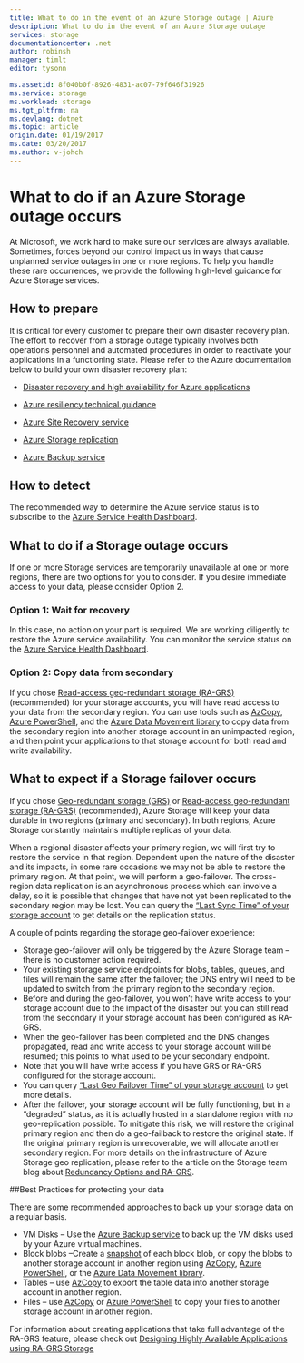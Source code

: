 ```yaml
---
title: What to do in the event of an Azure Storage outage | Azure
description: What to do in the event of an Azure Storage outage
services: storage
documentationcenter: .net
author: robinsh
manager: timlt
editor: tysonn

ms.assetid: 8f040b0f-8926-4831-ac07-79f646f31926
ms.service: storage
ms.workload: storage
ms.tgt_pltfrm: na
ms.devlang: dotnet
ms.topic: article
origin.date: 01/19/2017
ms.date: 03/20/2017
ms.author: v-johch
---
```


# What to do if an Azure Storage outage occurs
At Microsoft, we work hard to make sure our services are always available. Sometimes, forces beyond our control impact us in ways that cause unplanned service outages in one or more regions. To help you handle these rare occurrences, we provide the following high-level guidance for Azure Storage services.

## How to prepare
It is critical for every customer to prepare their own disaster recovery plan. The effort to recover from a storage outage typically involves both operations personnel and automated procedures in order to reactivate your applications in a functioning state. Please refer to the Azure documentation below to build your own disaster recovery plan:

-   [Disaster recovery and high availability for Azure applications](../resiliency/resiliency-disaster-recovery-high-availability-azure-applications.md)

-   [Azure resiliency technical guidance](../resiliency/resiliency-technical-guidance.md)

-   [Azure Site Recovery service](https://www.azure.cn/home/features/site-recovery/)

-   [Azure Storage replication](./storage-redundancy.md)

-   [Azure Backup service](https://www.azure.cn/home/features/backup/)

## How to detect 

The recommended way to determine the Azure service status is to subscribe to the [Azure Service Health Dashboard](https://www.azure.cn/support/service-dashboard/).

## What to do if a Storage outage occurs
If one or more Storage services are temporarily unavailable at one or more regions, there are two options for you to consider. If you desire immediate access to your data, please consider Option 2.

### Option 1: Wait for recovery

In this case, no action on your part is required. We are working diligently to restore the Azure service availability. You can monitor the service status on the [Azure Service Health Dashboard](https://www.azure.cn/support/service-dashboard/).

### Option 2: Copy data from secondary

If you chose [Read-access geo-redundant storage (RA-GRS)](./storage-redundancy.md#read-access-geo-redundant-storage) (recommended) for your storage accounts, you will have read access to your data from the secondary region. You can use tools such as [AzCopy](./storage-use-azcopy.md), [Azure PowerShell](./storage-powershell-guide-full.md), and the [Azure Data Movement library](https://azure.microsoft.com/blog/introducing-azure-storage-data-movement-library-preview-2/) to copy data from the secondary region into another storage account in an unimpacted region, and then point your applications to that storage account for both read and write availability.

## What to expect if a Storage failover occurs

If you chose [Geo-redundant storage (GRS)](./storage-redundancy.md#geo-redundant-storage) or [Read-access geo-redundant storage (RA-GRS)](./storage-redundancy.md#read-access-geo-redundant-storage) (recommended), Azure Storage will keep your data durable in two regions (primary and secondary). In both regions, Azure Storage constantly maintains multiple replicas of your data.

When a regional disaster affects your primary region, we will first try to restore the service in that region. Dependent upon the nature of the disaster and its impacts, in some rare occasions we may not be able to restore the primary region. At that point, we will perform a geo-failover. The cross-region data replication is an asynchronous process which can involve a delay, so it is possible that changes that have not yet been replicated to the secondary region may be lost. You can query the [“Last Sync Time” of your storage account](https://blogs.msdn.microsoft.com/windowsazurestorage/2013/12/11/windows-azure-storage-redundancy-options-and-read-access-geo-redundant-storage/) to get details on the replication status.

A couple of points regarding the storage geo-failover experience:

* Storage geo-failover will only be triggered by the Azure Storage team – there is no customer action required.
* Your existing storage service endpoints for blobs, tables, queues, and files will remain the same after the failover; the DNS entry will need to be updated to switch from the primary region to the secondary region.
* Before and during the geo-failover, you won’t have write access to your storage account due to the impact of the disaster but you can still read from the secondary if your storage account has been configured as RA-GRS.
* When the geo-failover has been completed and the DNS changes propagated, read and write access to your storage account will be resumed; this points to what used to be your secondary endpoint. 
* Note that you will have write access if you have GRS or RA-GRS configured for the storage account. 
* You can query [“Last Geo Failover Time” of your storage account](https://msdn.microsoft.com/zh-cn/library/azure/ee460802.aspx) to get more details.
* After the failover, your storage account will be fully functioning, but in a “degraded” status, as it is actually hosted in a standalone region with no geo-replication possible. To mitigate this risk, we will restore the original primary region and then do a geo-failback to restore the original state. If the original primary region is unrecoverable, we will allocate another secondary region.
  For more details on the infrastructure of Azure Storage geo replication, please refer to the article on the Storage team blog about [Redundancy Options and RA-GRS](https://blogs.msdn.microsoft.com/windowsazurestorage/2013/12/11/windows-azure-storage-redundancy-options-and-read-access-geo-redundant-storage/).

##Best Practices for protecting your data

There are some recommended approaches to back up your storage data on a regular basis.

* VM Disks – Use the [Azure Backup service](https://www.azure.cn/home/features/back-up/) to back up the VM disks used by your Azure virtual machines.
* Block blobs –Create a [snapshot](https://msdn.microsoft.com/zh-cn/library/azure/hh488361.aspx) of each block blob, or copy the blobs to another storage account in another region using [AzCopy](./storage-use-azcopy.md), [Azure PowerShell](./storage-powershell-guide-full.md), or the [Azure Data Movement library](https://azure.microsoft.com/blog/introducing-azure-storage-data-movement-library-preview-2/).
* Tables – use [AzCopy](./storage-use-azcopy.md) to export the table data into another storage account in another region.
* Files – use [AzCopy](./storage-use-azcopy.md) or [Azure PowerShell](./storage-powershell-guide-full.md) to copy your files to another storage account in another region.

For information about creating applications that take full advantage of the RA-GRS feature, please check out [Designing Highly Available Applications using RA-GRS Storage](./storage-designing-ha-apps-with-ragrs.md)